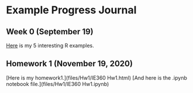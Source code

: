 # Example Progress Journal

## Week 0 (September 19)

[Here](files/example_homework_0.html) is my 5 interesting R examples.

## Homework 1 (November 19, 2020)

[Here is my homework1.](files/Hw1/IE360 Hw1.html) 
[And here is the .ipynb notebook file.](files/Hw1/IE360 Hw1.ipynb) 
